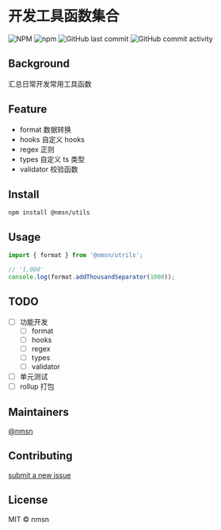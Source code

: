 # 开发工具函数集合

![NPM](https://img.shields.io/npm/l/@nmsn/utils)
![npm](https://img.shields.io/npm/v/@nmsn/utils)
![GitHub last commit](https://img.shields.io/github/last-commit/nmsn/utils)
![GitHub commit activity](https://img.shields.io/github/commit-activity/y/nmsn/utils)

## Background

汇总日常开发常用工具函数
## Feature

- format 数据转换
- hooks 自定义 hooks
- regex 正则
- types 自定义 ts 类型
- validator 校验函数

## Install

```shell
npm install @nmsn/utils
```

## Usage

```ts
import { format } from '@nmsn/utrils';

// '1,000'
console.log(format.addThousandSeparator(1000));
```

## TODO

- [ ] 功能开发
  - [ ] format
  - [ ] hooks
  - [ ] regex
  - [ ] types
  - [ ] validator
- [ ] 单元测试
- [ ] rollup 打包

## Maintainers

[@nmsn](https://github.com/nmsn/utils)

## Contributing

[submit a new issue](https://github.com/meolu/walle-web/issues/new)

## License
MIT © nmsn
